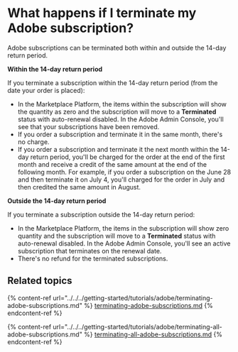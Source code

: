 # What happens if I terminate my Adobe subscription?

Adobe subscriptions can be terminated both within and outside the 14-day return period.&#x20;

**Within the 14-day return period**

If you terminate a subscription within the 14-day return period (from the date your order is placed):

* In the Marketplace Platform, the items within the subscription will show the quantity as zero and the subscription will move to a **Terminated** status with auto-renewal disabled. In the Adobe Admin Console, you'll see that your subscriptions have been removed.
* If you order a subscription and terminate it in the same month, there's no charge.
* If you order a subscription and terminate it the next month within the 14-day return period, you'll be charged for the order at the end of the first month and receive a credit of the same amount at the end of the following month. For example, if you order a subscription on the June 28 and then terminate it on July 4, you'll charged for the order in July and then credited the same amount in August.

**Outside the 14-day return period**

If you terminate a subscription outside the 14-day return period:

* In the Marketplace Platform, the items in the subscription will show zero quantity and the subscription will move to a **Terminated** status with auto-renewal disabled. In the Adobe Admin Console, you'll see an active subscription that terminates on the renewal date.
* There's no refund for the terminated subscriptions.

## Related topics

{% content-ref url="../../../getting-started/tutorials/adobe/terminating-adobe-subscriptions.md" %}
[terminating-adobe-subscriptions.md](../../../getting-started/tutorials/adobe/terminating-adobe-subscriptions.md)
{% endcontent-ref %}

{% content-ref url="../../../getting-started/tutorials/adobe/terminating-all-adobe-subscriptions.md" %}
[terminating-all-adobe-subscriptions.md](../../../getting-started/tutorials/adobe/terminating-all-adobe-subscriptions.md)
{% endcontent-ref %}

